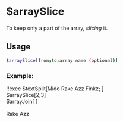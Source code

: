 # $arraySlice

To keep only a part of the array, *slicing* it.

## Usage

```bash
$arraySlice[from;to;array name (optional)]
```

### Example:
<discord-messages>
          <discord-message :bot="false" role-color="#ffcc9a" author="Member">
        !!exec $textSplit[Mido Rake Azz Finkz; ]<br>$arraySlice[2;3]<br>$arrayJoin[ ]<br><br>
          </discord-message>
          <discord-message :bot="true" role-color="#0099ff" author="Custom Command" avatar="https://media.discordapp.net/avatars/725721249652670555/781224f90c3b841ba5b40678e032f74a.webp">
        Rake Azz
        </discord-message>
</discord-messages>